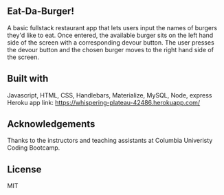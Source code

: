 ## Eat-Da-Burger! 

A basic fullstack restaurant app that lets users input the names of burgers they'd like to eat. Once entered, the available burger sits on the left hand side of the screen with a corresponding devour button. The user presses the devour button and the chosen burger moves to the right hand side of the screen.

## Built with

Javascript, HTML, CSS, Handlebars, Materialize, MySQL, Node, express
Heroku app link: https://whispering-plateau-42486.herokuapp.com/

## Acknowledgements
Thanks to the instructors and teaching assistants at Columbia Univeristy Coding Bootcamp.

## License
MIT




